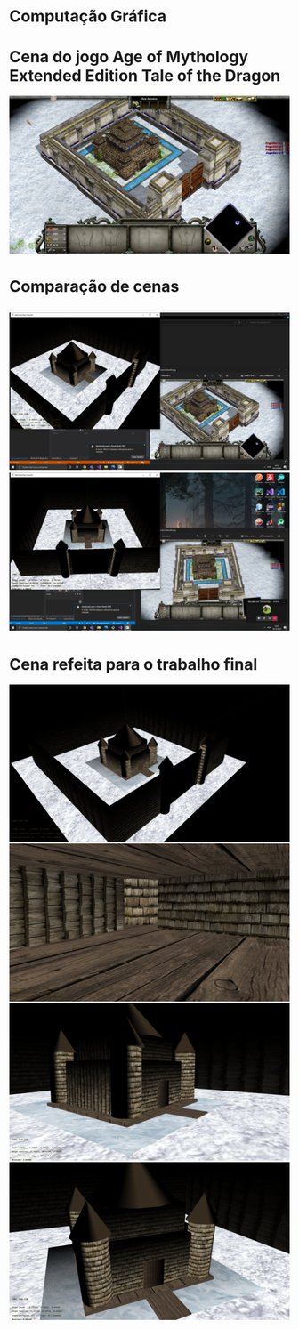 Computação Gráfica
===============================================

Cena do jogo Age of Mythology Extended Edition Tale of the Dragon
===============================================
![](https://github.com/jacksonn455/computacao-grafica/blob/master/thumbnail_Age%20of%20Mythology%20Extended%20Edition01.png)

Comparação de cenas
===============================================
![](https://github.com/jacksonn455/computacao-grafica/blob/master/cor%20parecida2.png)
![](https://github.com/jacksonn455/computacao-grafica/blob/master/cor%20parecida4.png)
--------------------

Cena refeita para o trabalho final
===============================================
![](https://github.com/jacksonn455/computacao-grafica/blob/master/Sem%20t%C3%ADtulo.png)
![](https://github.com/jacksonn455/computacao-grafica/blob/master/cena4.png)
![](https://github.com/jacksonn455/computacao-grafica/blob/master/cena1.png)
![](https://github.com/jacksonn455/computacao-grafica/blob/master/cena2.png)

